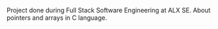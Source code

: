 Project done during Full Stack Software Engineering at ALX SE. About pointers and arrays in C language.

